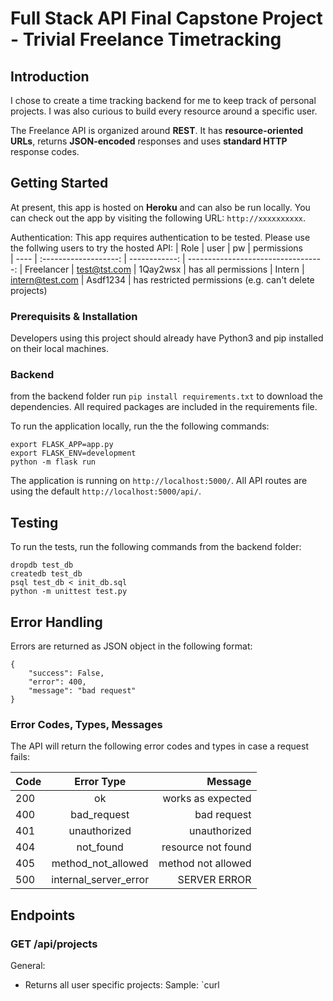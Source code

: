 # Full Stack API Final Capstone Project - Trivial Freelance Timetracking

## Introduction

I chose to create a time tracking backend for me to keep track of personal projects. I was also curious to build every resource around a specific user.

The Freelance API is organized around **REST**. It has **resource-oriented URLs**, returns **JSON-encoded** responses and uses **standard HTTP** response codes.

## Getting Started

At present, this app is hosted on **Heroku** and can also be run locally.
You can check out the app by visiting the following URL: `http://xxxxxxxxxx`.

Authentication: This app requires authentication to be tested.
Please use the follwing users to try the hosted API:
| Role | user | pw | permissions  
| ---- | :-------------------: | ------------: | ----------------------------------:
| Freelancer | test@tst.com | 1Qay2wsx | has all permissions
| Intern | intern@test.com | Asdf1234 | has restricted permissions (e.g. can't delete projects)

### Prerequisits & Installation

Developers using this project should already have Python3 and pip installed on their local machines.

### Backend

from the backend folder run `pip install requirements.txt` to download the dependencies. All required packages are included in the requirements file.

To run the application locally, run the the following commands:

```
export FLASK_APP=app.py
export FLASK_ENV=development
python -m flask run
```

The application is running on `http://localhost:5000/`. All API routes are using the default `http://localhost:5000/api/`.

## Testing

To run the tests, run the following commands from the backend folder:

```
dropdb test_db
createdb test_db
psql test_db < init_db.sql
python -m unittest test.py
```

## Error Handling

Errors are returned as JSON object in the following format:

```
{
    "success": False,
    "error": 400,
    "message": "bad request"
}
```

### Error Codes, Types, Messages

The API will return the following error codes and types in case a request fails:

| Code |      Error Type       |            Message |
| ---- | :-------------------: | -----------------: |
| 200  |          ok           |  works as expected |
| 400  |      bad_request      |        bad request |
| 401  |     unauthorized      |       unauthorized |
| 404  |       not_found       | resource not found |
| 405  |  method_not_allowed   | method not allowed |
| 500  | internal_server_error |       SERVER ERROR |

## Endpoints

### GET /api/projects

General:

- Returns all user specific projects:
  Sample:
  `curl
